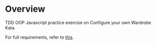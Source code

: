 # Overview

TDD OOP Javascript practice exercise on Configure your own Wardrobe Kata.

For full requirements, refer to [this](https://kata-log.rocks/configure-wardrobe-kata).
